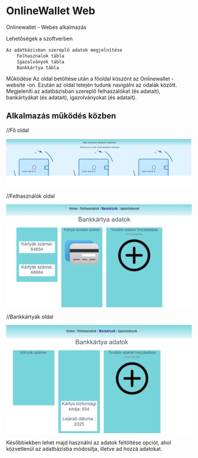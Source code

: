 
#   OnlineWallet Web

Onlinewallet - Webes alkalmazás

Lehetőségek a szoftverben

    Az adatbázisban szereplő adatok megjelnítése
        Felhasznalok tábla
        Igazolványok tábla
        Bankkártya tábla

Működése
Az oldal betöltése után a főoldal köszönt az Onlinewallet - website -on.
Ezután az oldal tetején tudunk navigálni az odalak között. Megjeleníti az adatbázisban 
szereplő felhaszálókat (és adatait), bankártyákat (és adatait), igazolványokat (és adatait).


## Alkalmazás működés közben

//Fő oldal 

![App Screenshot](https://github.com/totmat/OnlineWalletWeb/blob/master/Screenshots/welcomapage.PNG)

//Felhasználók oldal

![App Screenshot](https://github.com/totmat/OnlineWalletWeb/blob/master/Screenshots/CreditCardpage-1.PNG)


//Bankkártyák oldal

![App Screenshot](https://github.com/totmat/OnlineWalletWeb/blob/master/Screenshots/CreditCardpage-2.PNG)




Későbbiekben lehet majd használni az adatok feltöltése opciót, ahol közvetlenül az adatbázisba 
módosítja, illetve ad hozzá adatokat.
